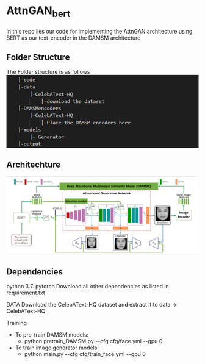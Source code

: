 # AttnGAN<sub>bert<sub>
In this repo lies our code for implementing the AttnGAN architecture using BERT as our text-encoder in the DAMSM architecture

## Folder Structure
The Folder structure is as follows
<br>
![Folder Structure](images/Folder%20Strcuture.PNG)

## Architechture
![Image text](images/Architecture.PNG)
## Dependencies
python 3.7.
pytorch
Download all other dependencies as listed in requirement.txt

DATA
Download the CelebAText-HQ dataset and extract it to data -> CelebAText-HQ

Training
- To pre-train DAMSM models:
	+ python pretrain_DAMSM.py --cfg cfg/face.yml --gpu 0
- To train image generator models: 
	+ python main.py --cfg cfg/train_face.yml --gpu 0
